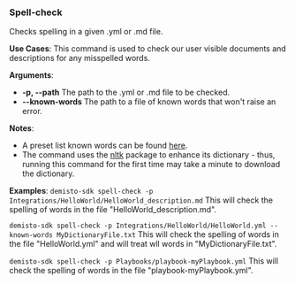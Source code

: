 ### Spell-check

Checks spelling in a given .yml or .md file.

**Use Cases**:
This command is used to check our user visible documents and descriptions for any misspelled words.

**Arguments**:
* **-p, --path** The path to the .yml or .md file to be checked.
* **--known-words** The path to a file of known words that won't raise an error.

**Notes**:
* A preset list known words can be found [here](https://github.com/demisto/demisto-sdk/tree/master/demisto_sdk/common/known_words.py).
* The command uses the [nltk](https://www.nltk.org/) package to enhance its dictionary - thus, running this command for the first time may take a minute to download the dictionary.

**Examples**:
`demisto-sdk spell-check -p Integrations/HelloWorld/HelloWorld_description.md`
This will check the spelling of words in the file "HelloWorld_description.md".

`demisto-sdk spell-check -p Integrations/HelloWorld/HelloWorld.yml --known-words MyDictionaryFile.txt`
This will check the spelling of words in the file "HelloWorld.yml" and will treat wll words in "MyDictionaryFile.txt".

`demisto-sdk spell-check -p Playbooks/playbook-myPlaybook.yml`
This will check the spelling of words in the file "playbook-myPlaybook.yml".
